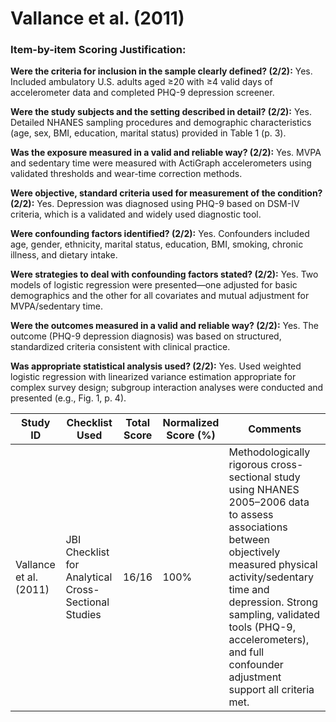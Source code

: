 # Vallance et al. (2011)

### Item-by-item Scoring Justification:

**Were the criteria for inclusion in the sample clearly defined? (2/2):** Yes. Included ambulatory U.S. adults aged ≥20 with ≥4 valid days of accelerometer data and completed PHQ-9 depression screener.

**Were the study subjects and the setting described in detail? (2/2):** Yes. Detailed NHANES sampling procedures and demographic characteristics (age, sex, BMI, education, marital status) provided in Table 1 (p. 3).

**Was the exposure measured in a valid and reliable way? (2/2):** Yes. MVPA and sedentary time were measured with ActiGraph accelerometers using validated thresholds and wear-time correction methods.

**Were objective, standard criteria used for measurement of the condition? (2/2):** Yes. Depression was diagnosed using PHQ-9 based on DSM-IV criteria, which is a validated and widely used diagnostic tool.

**Were confounding factors identified? (2/2):** Yes. Confounders included age, gender, ethnicity, marital status, education, BMI, smoking, chronic illness, and dietary intake.

**Were strategies to deal with confounding factors stated? (2/2):** Yes. Two models of logistic regression were presented—one adjusted for basic demographics and the other for all covariates and mutual adjustment for MVPA/sedentary time.

**Were the outcomes measured in a valid and reliable way? (2/2):** Yes. The outcome (PHQ-9 depression diagnosis) was based on structured, standardized criteria consistent with clinical practice.

**Was appropriate statistical analysis used? (2/2):** Yes. Used weighted logistic regression with linearized variance estimation appropriate for complex survey design; subgroup interaction analyses were conducted and presented (e.g., Fig. 1, p. 4).

| Study ID | Checklist Used | Total Score | Normalized Score (%) | Comments |
| --- | --- | --- | --- | --- |
| Vallance et al. (2011) | JBI Checklist for Analytical Cross-Sectional Studies | 16/16 | 100% | Methodologically rigorous cross-sectional study using NHANES 2005–2006 data to assess associations between objectively measured physical activity/sedentary time and depression. Strong sampling, validated tools (PHQ-9, accelerometers), and full confounder adjustment support all criteria met. |
